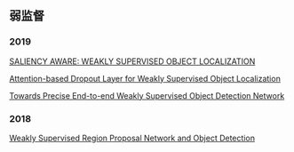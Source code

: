 ## 弱监督

### 2019
[SALIENCY AWARE: WEAKLY SUPERVISED OBJECT LOCALIZATION](https://ieeexplore.ieee.org/stamp/stamp.jsp?tp=&arnumber=8682756)

[Attention-based Dropout Layer for Weakly Supervised Object Localization](https://openaccess.thecvf.com/content_CVPR_2019/papers/Choe_Attention-Based_Dropout_Layer_for_Weakly_Supervised_Object_Localization_CVPR_2019_paper.pdf)

[Towards Precise End-to-end Weakly Supervised Object Detection Network](https://openaccess.thecvf.com/content_ICCV_2019/papers/Yang_Towards_Precise_End-to-End_Weakly_Supervised_Object_Detection_Network_ICCV_2019_paper.pdf)

### 2018
[Weakly Supervised Region Proposal Network and Object Detection](https://openaccess.thecvf.com/content_ECCV_2018/papers/Peng_Tang_Weakly_Supervised_Region_ECCV_2018_paper.pdf)
